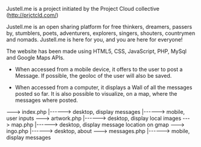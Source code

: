 Justell.me is a project initiated by the Project Cloud collective (http://prjctcld.com/)

Justell.me is an open sharing platform for free thinkers, dreamers, passers by, stumblers, poets, adventurers, explorers, singers, shouters, countrymen and nomads. 
Justell.me is here for you, and you are here for everyone!

The website has been made using HTML5, CSS, JavaScript, PHP, MySql and Google Maps APIs.

- When accessed from a mobile device, it offers to the user to post a Message.
  If possible, the geoloc of the user will also be saved.

- When accessed from a computer, it displays a Wall of all the messages posted so far.
  It is also possible to visualize, on a map,  where the messages where posted.

---> index.php 
		|------> desktop, display messages
		|------> mobile, user inputs
---> artwork.php 
		|------> desktop, display local images 
---> map.php 
		|------> desktop, display message location on gmap
---> ingo.php 
		|------> desktop, about
---> messages.php 
		|------> mobile, display messages
